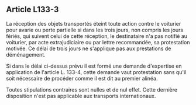 Article L133-3
----
La réception des objets transportés éteint toute action contre le voiturier pour
avarie ou perte partielle si dans les trois jours, non compris les jours fériés,
qui suivent celui de cette réception, le destinataire n'a pas notifié au
voiturier, par acte extrajudiciaire ou par lettre recommandée, sa protestation
motivée. Ce délai de trois jours ne s'applique pas aux prestations de
déménagement.

Si dans le délai ci-dessus prévu il est formé une demande d'expertise en
application de l'article L. 133-4, cette demande vaut protestation sans qu'il
soit nécessaire de procéder comme il est dit au premier alinéa.

Toutes stipulations contraires sont nulles et de nul effet. Cette dernière
disposition n'est pas applicable aux transports internationaux.
